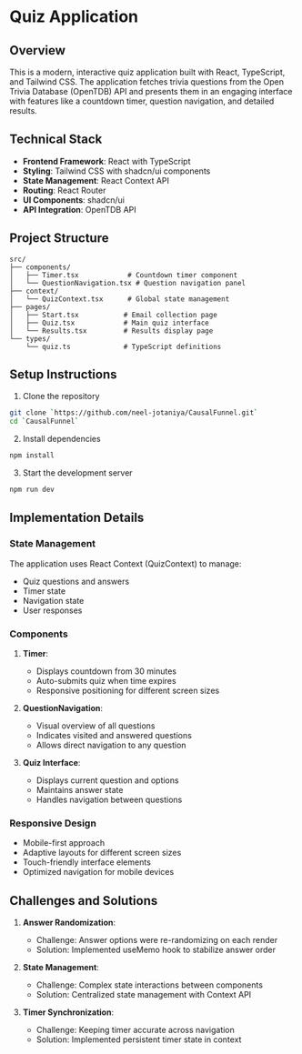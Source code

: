 # Quiz Application

## Overview
This is a modern, interactive quiz application built with React, TypeScript, and Tailwind CSS. The application fetches trivia questions from the Open Trivia Database (OpenTDB) API and presents them in an engaging interface with features like a countdown timer, question navigation, and detailed results.


## Technical Stack
- **Frontend Framework**: React with TypeScript
- **Styling**: Tailwind CSS with shadcn/ui components
- **State Management**: React Context API
- **Routing**: React Router
- **UI Components**: shadcn/ui
- **API Integration**: OpenTDB API

## Project Structure
```
src/
├── components/
│   ├── Timer.tsx            # Countdown timer component
│   └── QuestionNavigation.tsx # Question navigation panel
├── context/
│   └── QuizContext.tsx      # Global state management
├── pages/
│   ├── Start.tsx           # Email collection page
│   ├── Quiz.tsx            # Main quiz interface
│   └── Results.tsx         # Results display page
└── types/
    └── quiz.ts             # TypeScript definitions
```

## Setup Instructions
1. Clone the repository
```bash
git clone `https://github.com/neel-jotaniya/CausalFunnel.git`
cd `CausalFunnel`
```

2. Install dependencies
```bash
npm install
```

3. Start the development server
```bash
npm run dev
```

## Implementation Details

### State Management
The application uses React Context (QuizContext) to manage:
- Quiz questions and answers
- Timer state
- Navigation state
- User responses

### Components
1. **Timer**: 
   - Displays countdown from 30 minutes
   - Auto-submits quiz when time expires
   - Responsive positioning for different screen sizes

2. **QuestionNavigation**:
   - Visual overview of all questions
   - Indicates visited and answered questions
   - Allows direct navigation to any question

3. **Quiz Interface**:
   - Displays current question and options
   - Maintains answer state
   - Handles navigation between questions

### Responsive Design
- Mobile-first approach
- Adaptive layouts for different screen sizes
- Touch-friendly interface elements
- Optimized navigation for mobile devices

## Challenges and Solutions

1. **Answer Randomization**:
   - Challenge: Answer options were re-randomizing on each render
   - Solution: Implemented useMemo hook to stabilize answer order

2. **State Management**:
   - Challenge: Complex state interactions between components
   - Solution: Centralized state management with Context API

3. **Timer Synchronization**:
   - Challenge: Keeping timer accurate across navigation
   - Solution: Implemented persistent timer state in context
